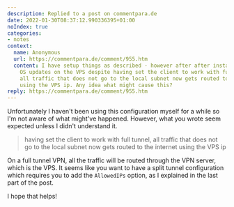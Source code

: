 ```yaml
---
description: Replied to a post on commentpara.de
date: 2022-01-30T08:37:12.990336395+01:00
noIndex: true
categories:
- notes
context:
  name: Anonymous
  url: https://commentpara.de/comment/955.htm
  content: I have setup things as described - however after after installing some
    OS updates on the VPS despite having set the client to work with full tunnel,
    all traffic that does not go to the local subnet now gets routed to the internet
    using the VPS ip. Any idea what might cause this?
reply: https://commentpara.de/comment/955.htm
---
```


Unfortunately I haven't been using this configuration myself for a while so I'm not aware of what might've happened. However, what you wrote seem expected unless I didn't understand it.

> having set the client to work with full tunnel, all traffic that does not go to the local subnet now gets routed to the internet using the VPS ip

On a full tunnel VPN, all the traffic will be routed through the VPN server, which is the VPS. It seems like you want to have a split tunnel configuration which requires you to add the `AllowedIPs` option, as I explained in the last part of the post.

I hope that helps!

